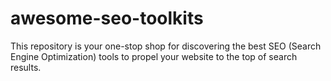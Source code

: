 # awesome-seo-toolkits
This repository is your one-stop shop for discovering the best SEO (Search Engine Optimization) tools to propel your website to the top of search results.

